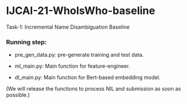 # IJCAI-21-WhoIsWho-baseline
Task-1: Incremental Name Disambiguation Baseline

### Running step:
+ pre_gen_data.py: pre-generate training and test data.

+ ml_main.py: Main function for feature-engineer.

+ dl_main.py: Main function for Bert-based embedding model.

(We will release the functions to process NIL and submission as soon as possible.)
